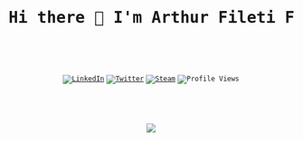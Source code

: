 <br />
<div align="center">
  <pre>
  <h1>Hi there 👋 I'm Arthur Fileti Fiorette!</h1>
  </pre>
  <br />
  <code
    ><a href="https://www.linkedin.com/in/arthurfiorette/"
      ><img
        src="https://img.shields.io/badge/LinkedIn-0A66C2?logo=linkedin&logoColor=white"
        alt="LinkedIn" /></a
  ></code>
  <code
    ><a href="https://twitter.com/ArthurFiorette/"
      ><img
        src="https://img.shields.io/badge/Twitter-1DA1F2?logo=twitter&logoColor=white"
        alt="Twitter" /></a
  ></code>
  <code
    ><a href="https://steamcommunity.com/profiles/76561198850668121"
      ><img
        src="https://img.shields.io/badge/Steam-000000?logo=steam&logoColor=white"
        alt="Steam" /></a
  ></code>
  <code
    ><img src="https://komarev.com/ghpvc/?username=arthurfiorette&label=Views" alt="Profile Views"
  /></code>
</div>

#

<br />

<p align="center">
  <img
    src="https://gist.githubusercontent.com/ArthurFiorette/5d4fc4a95d67eb80a9dbea0dd6e85745/raw/github-metrics.svg"
  />
</p>
